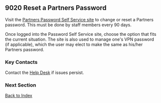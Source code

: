 ## 9020 Reset a Partners Password

Visit the [Partners Password Self Service site](https://myprofile.partners.org) to change or reset a Partners password. This must be done by staff members every 90 days.

Once logged into the Password Self Service site, choose the option that fits the current situation. The site is also used to manage one's VPN password (if applicable), which the user may elect to make the same as his/her Partners password.


### Key Contacts

Contact the [Help Desk](http://helpdeskselfservice.partners.org/) if issues persist.


### Next Section

[Back to Index](https://github.com/sleepepi/howto/blob/master/README.md)
